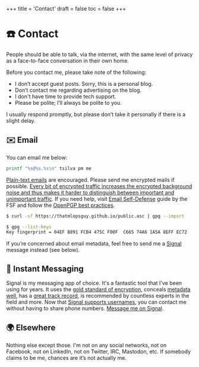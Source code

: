 +++
title = 'Contact'
draft = false
toc = false
+++

# ☎️ Contact

People should be able to talk, via the internet, with the same level of privacy as a face-to-face
conversation in their own home.

Before you contact me, please take note of the following:

- I don’t accept guest posts. Sorry, this is a personal blog.
- Don’t contact me regarding advertising on the blog.
- I don't have time to provide tech support.
- Please be polite; I’ll always be polite to you.

I usually respond promptly, but please don’t take it personally if there is a slight delay.

## ✉️ Email

You can email me below:

```sh
printf "%s@%s.%s\n" tsilva pm me
```

[Plain-text emails](https://useplaintext.email/) are encouraged.
Please send me encrypted mails if possible. [Every bit of encrypted traffic increases the encrypted background noise
and thus makes it harder to distinguish between important and unimportant traffic](https://idlewords.com/2019/06/the_new_wilderness.htm).
If you need help, visit [Email Self-Defense](https://emailselfdefense.fsf.org/en/) guide by the FSF and follow
the [OpenPGP best practices](https://riseup.net/en/security/message-security/openpgp/best-practices).

```sh
$ curl -sf https://thatmlopsguy.github.io/public.asc | gpg --import
```

```sh
$ gpg --list-keys 
Key fingerprint = 04EF B891 FCB4 475C F00F  C665 74A6 1A5A 8EFF EC72
```

If you’re concerned about email metadata, feel free to send me a [Signal](https://www.signal.org/) message instead (see below).

## 💬 Instant Messaging

Signal is my messaging app of choice. It's a fantastic tool that I've been using for years.
It uses the [gold standard of encryption](https://www.signal.org/docs/),
conceals [metadata well](https://signal.org/blog/sealed-sender/), has a
[great track record](https://signal.org/bigbrother/eastern-virginia-grand-jury/),
is recommended by countless experts in the field and more.
Now that [Signal supports usernames](https://signal.org/blog/phone-number-privacy-usernames/),
you can contact me without having to share phone numbers.
[Message me on Signal](https://signal.me/#eu/tioeXhSUgbUbo7L62t5Xd3BZ9FyW--TLsacCsSNPv2biYX2gnmpMApPYBrzGnYLi).

## 🌍 Elsewhere

Nothing else except those. I'm not on any social networks, not on Facebook, not on LinkedIn, not on
Twitter, IRC, Mastodon, etc. If somebody claims to be me, chances are it’s not actually me.
